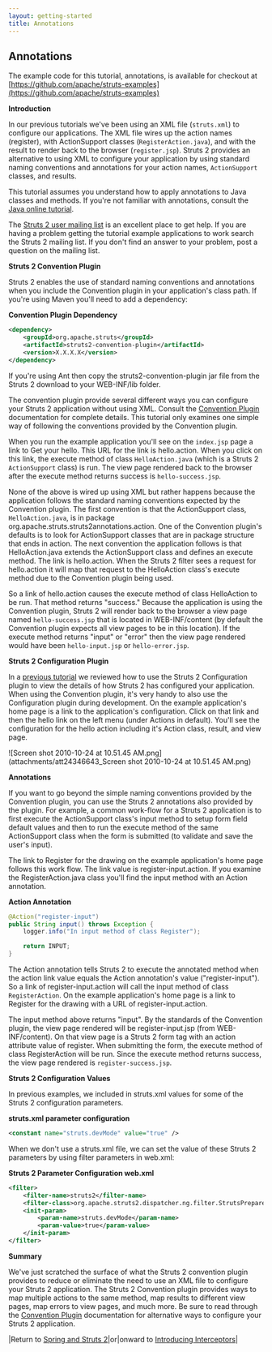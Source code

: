```yaml
---
layout: getting-started
title: Annotations
---
```

## Annotations

The example code for this tutorial, annotations, is available for checkout at [https://github.com/apache/struts-examples](https://github.com/apache/struts-examples)

__Introduction__

In our previous tutorials we've been using an XML file (`struts.xml`) to configure our applications. The XML file wires up the action names (register), with ActionSupport classes (`RegisterAction.java`), and with the result to render back to the browser (`register.jsp`). Struts 2 provides an alternative to using XML to configure your application by using standard naming conventions and annotations for your action names, `ActionSupport` classes, and results.

This tutorial assumes you understand how to apply annotations to Java classes and methods. If you're not familiar with annotations, consult the [Java online tutorial](http://download.oracle.com/javase/tutorial/java/javaOO/annotations.html).

The [Struts 2 user mailing list](http://struts.apache.org/mail.html) is an excellent place to get help. If you are having a problem getting the tutorial example applications to work search the Struts 2 mailing list. If you don't find an answer to your problem, post a question on the mailing list.

__Struts 2 Convention Plugin__

Struts 2 enables the use of standard naming conventions and annotations when you include the Convention plugin in your application's class path. If you're using Maven you'll need to add a dependency:

**Convention Plugin Dependency**

```xml
<dependency>
    <groupId>org.apache.struts</groupId>
    <artifactId>struts2-convention-plugin</artifactId>
    <version>X.X.X.X</version>
</dependency>
```
If you're using Ant then copy the struts2-convention-plugin jar file from the Struts 2 download to your WEB-INF/lib folder.

The convention plugin provide several different ways you can configure your Struts 2 application without using XML. Consult the [Convention Plugin](//struts.apache.org/docs/convention-plugin.html) documentation for complete details. This tutorial only examines one simple way of following the conventions provided by the Convention plugin.

When you run the example application you'll see on the `index.jsp` page a link to Get your hello. This URL for the link is hello.action. When you click on this link, the execute method of class `HelloAction.java` (which is a Struts 2 `ActionSupport` class) is run. The view page rendered back to the browser after the execute method returns success is `hello-success.jsp`.

None of the above is wired up using XML but rather happens because the application follows the standard naming conventions expected by the Convention plugin. The first convention is that the ActionSupport class, `HelloAction.java`, is in package org.apache.struts.struts2annotations.action. One of the Convention plugin's defaults is to look for ActionSupport classes that are in package structure that ends in action. The next convention the application follows is that HelloAction.java extends the ActionSupport class and defines an execute method. The link is hello.action. When the Struts 2 filter sees a request for hello.action it will map that request to the HelloAction class's execute method due to the Convention plugin being used.

So a link of hello.action causes the execute method of class HelloAction to be run. That method returns "success." Because the application is using the Convention plugin, Struts 2 will render back to the browser a view page named `hello-success.jsp` that is located in WEB-INF/content (by default the Convention plugin expects all view pages to be in this location). If the execute method returns "input" or "error" then the view page rendered would have been `hello-input.jsp` or `hello-error.jsp`.

__Struts 2 Configuration Plugin__

In a [previous tutorial](debugging-struts.html) we reviewed how to use the Struts 2 Configuration plugin to view the details of how Struts 2 has configured your application. When using the Convention plugin, it's very handy to also use the Configuration plugin during development. On the example application's home page is a link to the application's configuration. Click on that link and then the hello link on the left menu (under Actions in default). You'll see the configuration for the hello action including it's Action class, result, and view page.

![Screen shot 2010-10-24 at 10.51.45 AM.png](attachments/att24346643_Screen shot 2010-10-24 at 10.51.45 AM.png)

__Annotations__

If you want to go beyond the simple naming conventions provided by the Convention plugin, you can use the Struts 2 annotations also provided by the plugin. For example, a common work-flow for a Struts 2 application is to first execute the ActionSupport class's input method to setup form field default values and then to run the execute method of the same ActionSupport class when the form is submitted (to validate and save the user's input).

The link to Register for the drawing on the example application's home page follows this work flow. The link value is register-input.action. If you examine the RegisterAction.java class you'll find the input method with an Action annotation.

**Action Annotation**

```java
@Action("register-input")
public String input() throws Exception {
    logger.info("In input method of class Register");

    return INPUT;
}
```

The Action annotation tells Struts 2 to execute the annotated method when the action link value equals the Action annotation's value ("register-input"). So a link of register-input.action will call the input method of class `RegisterAction`. On the example application's home page is a link to Register for the drawing with a URL of register-input.action.

The input method above returns "input". By the standards of the Convention plugin, the view page rendered will be register-input.jsp (from WEB-INF/content). On that view page is a Struts 2 form tag with an action attribute value of register. When submitting the form, the execute method of class RegisterAction will be run. Since the execute method returns success, the view page rendered is `register-success.jsp`.

__Struts 2 Configuration Values__

In previous examples, we included in struts.xml values for some of the Struts 2 configuration parameters.

**struts.xml parameter configuration**

```xml
<constant name="struts.devMode" value="true" />
```

When we don't use a struts.xml file, we can set the value of these Struts 2 parameters by using filter parameters in web.xml:

**Struts 2 Parameter Configuration web.xml**

```xml
<filter>
    <filter-name>struts2</filter-name>
    <filter-class>org.apache.struts2.dispatcher.ng.filter.StrutsPrepareAndExecuteFilter</filter-class>
    <init-param>
        <param-name>struts.devMode</param-name>
        <param-value>true</param-value>
    </init-param>
</filter>
```

__Summary__

We've just scratched the surface of what the Struts 2 convention plugin provides to reduce or eliminate the need to use an XML file to configure your Struts 2 application. The Struts 2 Convention plugin provides ways to map multiple actions to the same method, map results to different view pages, map errors to view pages, and much more. Be sure to read through the [Convention Plugin](//struts.apache.org/docs/convention-plugin.html) documentation for alternative ways to configure your Struts 2 application.

|Return to [Spring and Struts 2](spring.html)|or|onward to [Introducing Interceptors](introducing-interceptors.html)|
